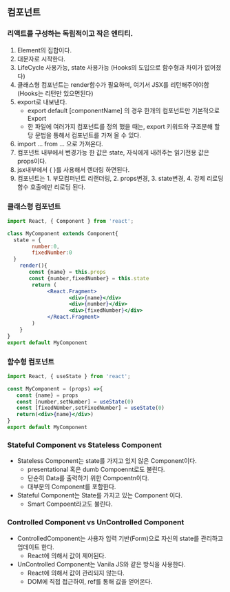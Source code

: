 ## 컴포넌트
### 리액트를 구성하는 독립적이고 작은 엔티티.
1. Element의 집합이다.
2. 대문자로 시작한다.
3. LifeCycle 사용가능, state 사용가능 (Hooks의 도입으로 함수형과 차이가 없어졌다)
4. 클래스형 컴포넌트는 render함수가 필요하며, 여기서 JSX를 리턴해주어야함(Hooks는 리턴만 있으면된다)
5. export로 내보낸다. 
    - export default [componentName] 의 경우 한개의 컴포넌트만 기본적으로 Export
    - 한 파일에 여러가지 컴포넌트를 정의 했을 때는, export 키워드와 구조분해 할당 문법을 통해서 컴포넌트를 가져 올 수 있다.
6. import ... from ... 으로 가져온다.
7. 컴포넌트 내부에서 변경가능 한 값은 state, 자식에게 내려주는 읽기전용 값은 props이다.
8. jsx내부에서 { }를 사용해서 렌더링 하면된다.
9. 컴포넌트는 1. 부모컴퍼넌트 리랜더링, 2. props변경, 3. state변경, 4. 강제 리로딩 함수 호출에만 리로딩 된다.
### 클래스형 컴포넌트
```jsx
import React, { Component } from 'react';

class MyComponent extends Component{
  state = {
        number:0,
        fixedNumber:0
  }
	render(){
       const {name} = this.props
       const {number,fixedNumber} = this.state
     	return (
             <React.Fragment>
            	    <div>{name}</div>
                    <div>{number}</div>
                    <div>{fixedNumber}</div>
             </React.Fragment>
        )
    }
}
export default MyComponent
```

### 함수형 컴포넌트
```jsx
import React, { useState } from 'react';

const MyComponent = (props) =>{
   const {name} = props
   const [number,setNumber] = useState(0)
   const [fixedNUmber,setFixedNumber] = useState(0)
   return(<div>{name}</div>)
}
export default MyComponent
```

### Stateful Component vs Stateless Component 
- Stateless Component는 state를 가지고 있지 않은 Component이다.
  - presentational 혹은 dumb Compoennt로도 불린다.
  - 단순히 Data를 출력하기 위한 Compoentn이다.
  - 대부분의 Component를 포함한다.
- Stateful Component는 State를 가지고 있는 Component 이다.
  - Smart Compoent라고도 불린다.


### Controlled Component vs UnControlled Component
- ControlledComponent는 사용자 입력 기반(Form)으로 자신의 state를 관리하고 업데이트 한다.
  - React에 의해서 값이 제어된다.
- UnControlled Component는 Vanila JS와 같은 방식을 사용한다.
  - React에 의해서 값이 관리되지 않는다. 
  - DOM에 직접 접근하여, ref를 통해 값을 얻어온다.